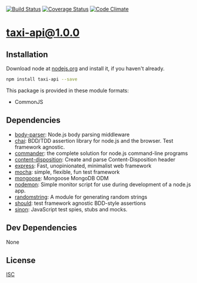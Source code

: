 [![Build Status](https://travis-ci.org/GabrielSVinha/taxi-api.png)](https://travis-ci.org/GabrielSVinha/taxi-api)
[![Coverage Status](https://coveralls.io/repos/github/GabrielSVinha/taxi-api/badge.svg?branch=master)](https://coveralls.io/github/GabrielSVinha/taxi-api?branch=master)
[![Code Climate](https://codeclimate.com/github/GabrielSVinha/taxi-api/badges/gpa.svg)](https://codeclimate.com/github/GabrielSVinha/taxi-api)
# taxi-api@1.0.0





## Installation
Download node at [nodejs.org](http://nodejs.org) and install it, if you haven't already.

```sh
npm install taxi-api --save
```

This package is provided in these module formats:

- CommonJS




## Dependencies

- [body-parser](https://github.com/expressjs/body-parser): Node.js body parsing middleware
- [chai](https://github.com/chaijs/chai): BDD/TDD assertion library for node.js and the browser. Test framework agnostic.
- [commander](https://github.com/tj/commander.js): the complete solution for node.js command-line programs
- [content-disposition](https://github.com/jshttp/content-disposition): Create and parse Content-Disposition header
- [express](https://github.com/expressjs/express): Fast, unopinionated, minimalist web framework
- [mocha](https://github.com/mochajs/mocha): simple, flexible, fun test framework
- [mongoose](https://github.com/Automattic/mongoose): Mongoose MongoDB ODM
- [nodemon](https://github.com/remy/nodemon): Simple monitor script for use during development of a node.js app.
- [randomstring](https://github.com/klughammer/node-randomstring): A module for generating random strings
- [should](https://github.com/shouldjs/should.js): test framework agnostic BDD-style assertions
- [sinon](https://github.com/sinonjs/sinon): JavaScript test spies, stubs and mocks.


## Dev Dependencies

None

## License
[ISC]()
